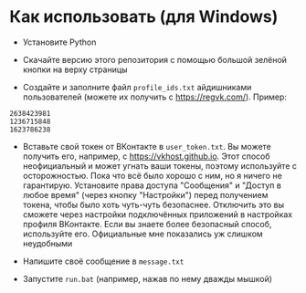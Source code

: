 # Как использовать (для Windows)

* Установите Python

* Скачайте версию этого репозитория с помощью большой зелёной кнопки на верху страницы

* Создайте и заполните файл `profile_ids.txt` айдишниками пользователей (можете их получить с https://regvk.com/). Пример:

```
2638423981
1236715848
1623786238
```

* Вставьте свой токен от ВКонтакте в `user_token.txt`. Вы можете получить его, например, с https://vkhost.github.io. Этот способ неофициальный и может угнать ваши токены, поэтому используйте с осторожностью. Пока что всё было хорошо с ним, но я ничего не гарантирую. Установите права доступа "Сообщения" и "Доступ в любое время" (через кнопку "Настройки") перед получением токена, чтобы было хоть чуть-чуть безопаснее. Отключить это вы сможете через настройки подключённых приложений в настройках профиля ВКонтакте. Если вы знаете более безопасный способ, используйте его. Официальные мне показались уж слишком неудобными

* Напишите своё сообщение в `message.txt`

* Запустите `run.bat` (например, нажав по нему дважды мышкой)
